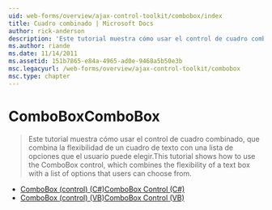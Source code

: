 ```yaml
---
uid: web-forms/overview/ajax-control-toolkit/combobox/index
title: Cuadro combinado | Microsoft Docs
author: rick-anderson
description: 'Este tutorial muestra cómo usar el control de cuadro combinado, que combina la flexibilidad de un cuadro de texto con una lista de opciones que el usuario puede elegir.'
ms.author: riande
ms.date: 11/14/2011
ms.assetid: 151b7865-e84a-4965-ad0e-9468a5b50e3b
msc.legacyurl: /web-forms/overview/ajax-control-toolkit/combobox
msc.type: chapter
---
```

<a name="combobox"></a><span data-ttu-id="f9b15-103">ComboBox</span><span class="sxs-lookup"><span data-stu-id="f9b15-103">ComboBox</span></span>
====================
> <span data-ttu-id="f9b15-104">Este tutorial muestra cómo usar el control de cuadro combinado, que combina la flexibilidad de un cuadro de texto con una lista de opciones que el usuario puede elegir.</span><span class="sxs-lookup"><span data-stu-id="f9b15-104">This tutorial shows how to use the ComboBox control, which combines the flexibility of a text box with a list of options that users can choose from.</span></span>


- [<span data-ttu-id="f9b15-105">ComboBox (control) (C#)</span><span class="sxs-lookup"><span data-stu-id="f9b15-105">ComboBox Control (C#)</span></span>](how-do-i-use-the-combobox-control-cs.md)
- [<span data-ttu-id="f9b15-106">ComboBox (control) (VB)</span><span class="sxs-lookup"><span data-stu-id="f9b15-106">ComboBox Control (VB)</span></span>](how-do-i-use-the-combobox-control-vb.md)
